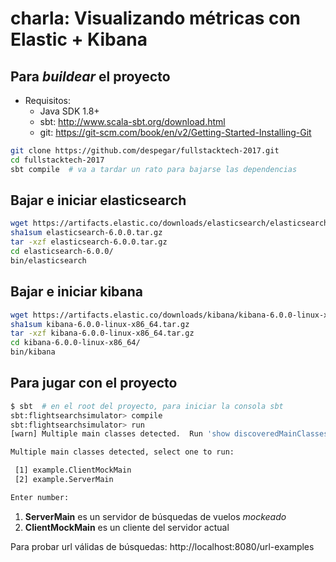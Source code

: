 # charla: Visualizando métricas con Elastic + Kibana
## Para _buildear_ el proyecto
* Requisitos:
  * Java SDK 1.8+
  * sbt: http://www.scala-sbt.org/download.html
  * git: https://git-scm.com/book/en/v2/Getting-Started-Installing-Git
```bash
git clone https://github.com/despegar/fullstacktech-2017.git
cd fullstacktech-2017
sbt compile  # va a tardar un rato para bajarse las dependencias
```

## Bajar e iniciar elasticsearch
```bash
wget https://artifacts.elastic.co/downloads/elasticsearch/elasticsearch-6.0.0.tar.gz
sha1sum elasticsearch-6.0.0.tar.gz 
tar -xzf elasticsearch-6.0.0.tar.gz
cd elasticsearch-6.0.0/
bin/elasticsearch
```

## Bajar e iniciar kibana
```bash
wget https://artifacts.elastic.co/downloads/kibana/kibana-6.0.0-linux-x86_64.tar.gz
sha1sum kibana-6.0.0-linux-x86_64.tar.gz 
tar -xzf kibana-6.0.0-linux-x86_64.tar.gz
cd kibana-6.0.0-linux-x86_64/
bin/kibana
```

## Para jugar con el proyecto
```bash
$ sbt  # en el root del proyecto, para iniciar la consola sbt
sbt:flightsearchsimulator> compile
sbt:flightsearchsimulator> run
[warn] Multiple main classes detected.  Run 'show discoveredMainClasses' to see the list

Multiple main classes detected, select one to run:

 [1] example.ClientMockMain
 [2] example.ServerMain

Enter number:
```

1. __ServerMain__ es un servidor de búsquedas de vuelos _mockeado_
2. __ClientMockMain__ es un cliente del servidor actual

Para probar url válidas de búsquedas: http://localhost:8080/url-examples
